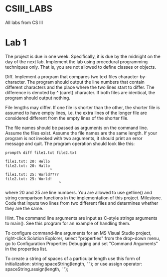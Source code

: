 # CSIII_LABS
All labs from CS III 

# Lab 1
The project is due in one week. Specifically, it is due by the midnight on the day of the next lab.
Implement the lab using procedural programming techniques only. That is, you are not allowed to define classes or objects.

Diff. Implement a program that compares two text files character-by-character. The program should output the line numbers that contain different characters and the place where the two lines start to differ. The difference is denoted by ^ (caret) character. If both files are identical, the program should output nothing.

File lengths may differ. If one file is shorter than the other, the shorter file is assumed to have empty lines, i.e. the extra lines of the longer file are considered different from the empty lines of the shorter file.

The file names should be passed as arguments on the command line. Assume the files exist. Assume the file names are the same length. If your program is not invoked with two arguments, it should print an error message and quit. The program operation should look like this:

	prompt% diff file1.txt file2.txt

	file1.txt: 20: Hello
	file2.txt: 20: Hallo
                        ^
	file1.txt: 25: World????
	file2.txt: 25: World!
                            ^
where 20 and 25 are line numbers.
You are allowed to use getline() and string comparison functions in the implementation of this project.
Milestone. Code that inputs two lines from two different files and determines whether they are the same.

Hint. The command line arguments are input as C-style strings arguments to main(). See this program for an example of handling them.

To configure command-line arguments for an MS Visual Studio project, right-click Solution Explorer, select "properties" from the drop-down menu, go to Configuration Properties Debugging and set "Command Arguments" in the properties list.

To create a string of spaces of a particular length use this form of initialization: string spaceString(length, ' '); or
use assign operator: spaceString.assign(length, ' ');
